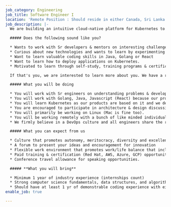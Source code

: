 ```yaml
---
job_category: Engineering
job_title: Software Engineer I
location: 'Remote Position : Should reside in either Canada, Sri Lanka or Brazil'
job_description: |-
  We are building an intuitive cloud-native platform for Kubernetes to define, manage, integrate & scale applications across multiple clusters.

  ##### Does the following sound like you?

  * Wants to work with Sr developers & mentors on interesting challenges
  * Curious about new technologies and wants to learn by experimenting.
  * Want to learn valuable coding skills in Java, Golang or React
  * Want to learn how to deploy applications on Kubernetes.
  * Motivated to learn through self-study, training programs & certifications.

  If that's you, we are interested to learn more about you. We have a rigorous interview process as we hire the best. If you get through, this is what a typical day would look like

  ##### What you will be doing

  * You will work with Sr engineers on understanding problems & developing solutions.
  * You will work with Golang, Java, Javascript (React) because our products & solutions are implemented in various languages.
  * You will learn Kubernetes as our products are based on it and we deploy and manage our applications on Kubernetes.
  * You are encouraged to participate in architecture & design discussions
  * You will primarily be working on Linux (Mac is fine too).
  * You will be working remotely with a bunch of like minded individuals in a collaborative manner.
  * We firmly believe in a DevOps culture and all engineers share the responsibility of managing and deploying applications.

  ##### What you can expect from us

  * Culture that promotes autonomy, meritocracy, diversity and excellence.
  * A forum to present your ideas and encouragement for innovation
  * Flexible work environment that promotes work/life balance that includes a discretionary leave policy that accommodates life changes.
  * Paid training & certification (Red Hat, AWS, Azure, GCP) opportunities.
  * Conference travel allowance for speaking opportunities.

  ##### **What you will bring**

  * Minimum 1 year of industry experience (internships count)
  * Strong computer science fundamentals, data structures, and algorithms.
  * Should have at least 1 yr of demonstrable coding experience with either Java Golang or Javascript.
enable_job: true

---
```

